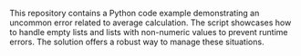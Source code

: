 This repository contains a Python code example demonstrating an uncommon error related to average calculation. The script showcases how to handle empty lists and lists with non-numeric values to prevent runtime errors.  The solution offers a robust way to manage these situations.